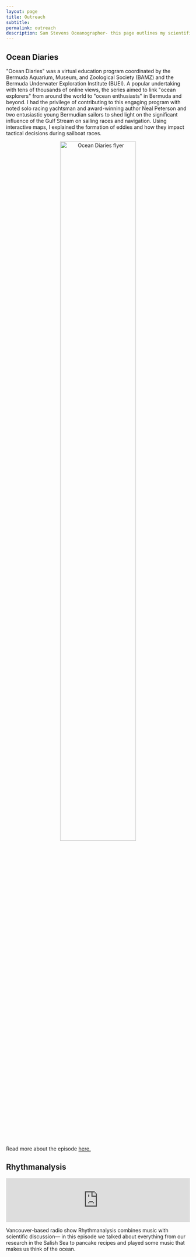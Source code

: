 ```yaml
---
layout: page
title: Outreach
subtitle: 
permalink: outreach
description: Sam Stevens Oceanographer- this page outlines my scientific outreach
---
```


<!-- Google tag (gtag.js) -->
<script async src="https://www.googletagmanager.com/gtag/js?id=G-XFFDFDXETF"></script>
<script>
  window.dataLayer = window.dataLayer || [];
  function gtag(){dataLayer.push(arguments);}
  gtag('js', new Date());

  gtag('config', 'G-XFFDFDXETF');
</script>

<style>
h1 {text-align: center;}
h3 {text-align: justify;}
figure {text-align: center;}
</style>


<!--<h1>Outreach</h1>-->

<h2>Ocean Diaries</h2>

<p> "Ocean Diaries" was a virtual education program coordinated by the Bermuda Aquarium, Museum, and Zoological Society (BAMZ) and the Bermuda Underwater Exploration Institute (BUEI). A popular undertaking with tens of thousands of online views, the series aimed to link "ocean explorers" from around the world to "ocean enthusiasts" in Bermuda and beyond. I had the privilege of contributing to this engaging program with noted solo racing yachtsman and award-winning author Neal Peterson and two entusiastic young Bermudian sailors to shed light on the significant influence of the Gulf Stream on sailing races and navigation. Using interactive maps, I explained the formation of eddies and how they impact tactical decisions during sailboat races. </p>

<figure>
  <img src="/assets/img/ODiaries.jpeg" alt="Ocean Diaries flyer" style="width:70%">
</figure>


Read more about the episode <a href="https://bios.asu.edu/currents/the-science-behind-successful-sailboat-racing/">here.</a> 

<h2>Rhythmanalysis</h2>

<iframe width="100%" height="120" src="https://www.mixcloud.com/widget/iframe/?feed=https%3A%2F%2Fwww.mixcloud.com%2Fbsidedotradio%2Frhythmanalysis-w-max-cohen-episode-3%2F&hide_cover=1&hide_tracklist=1&autoplay=1&auto_play=true" frameborder="0"></iframe>

<p> Vancouver-based radio show Rhythmanalysis combines music with scientific discussion— in this episode we talked about everything from our research in the Salish Sea to pancake recipes and played some music that makes us think of the ocean.</p>

